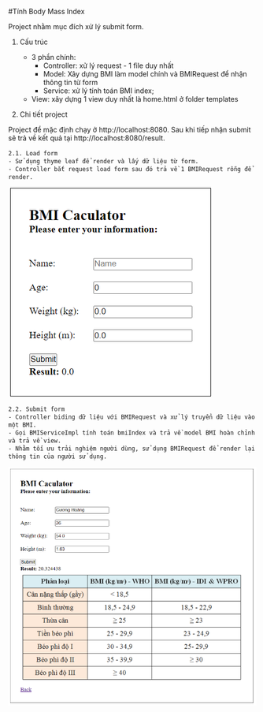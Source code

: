 #Tính Body Mass Index

Project nhằm mục đích xử lý submit form.

1. Cấu trúc
    - 3 phần chính:
        + Controller: xử lý request - 1 file duy nhất
        + Model: Xây dựng BMI làm model chính và BMIRequest để nhận thông tin từ form
        + Service: xử lý tính toán BMI index;
    - View: xây dựng 1 view duy nhất là home.html ở folder templates
    
2. Chi tiết project 
   
Project để mặc định chạy ở http://localhost:8080. Sau khi tiếp nhận submit sẽ trả về kết quả tại http://localhost:8080/result.

    2.1. Load form
    - Sử dụng thyme leaf để render và lấy dữ liệu từ form. 
    - Controller bắt request load form sau đó trả về 1 BMIRequest rỗng để render.

![img.png](img.png)

    2.2. Submit form
    - Controller biding dữ liệu với BMIRequest và xử lý truyển dữ liệu vào một BMI. 
    - Gọi BMIServiceImpl tính toán bmiIndex và trả về model BMI hoàn chỉnh và trả về view.
    - Nhằm tối ưu trải nghiệm người dùng, sử dụng BMIRequest để render lại thông tin của người sử dụng.
![img_1.png](img_1.png)